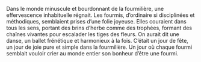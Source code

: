 Dans le monde minuscule et bourdonnant de la fourmilière, une effervescence inhabituelle régnait.
Les fourmis, d’ordinaire si disciplinées et méthodiques, semblaient prises d’une folie joyeuse.
Elles couraient dans tous les sens, portant des brins d’herbe comme des trophées, formant des
chaînes vivantes pour escalader les tiges des fleurs. On aurait dit une danse, un ballet frénétique
et harmonieux à la fois. C’était un jour de fête, un jour de joie pure et simple dans la fourmilière.
Un jour où chaque fourmi semblait vouloir crier au monde entier son bonheur d’être une fourmi.
